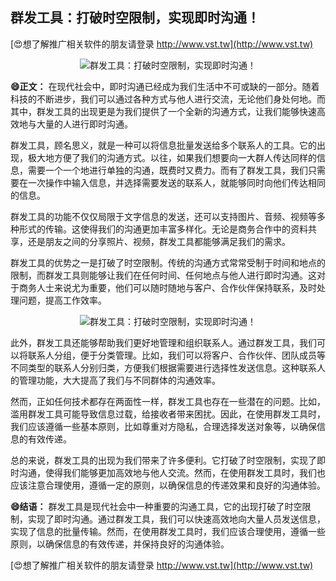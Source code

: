 ## **群发工具：打破时空限制，实现即时沟通！**

[😍想了解推广相关软件的朋友请登录 http://www.vst.tw](http://www.vst.tw)

 <center><img src="https://vst.tw/MP4/tuiguang/png/4.png" alt="群发工具：打破时空限制，实现即时沟通！"></center>

**😄正文：**
在现代社会中，即时沟通已经成为我们生活中不可或缺的一部分。随着科技的不断进步，我们可以通过各种方式与他人进行交流，无论他们身处何地。而其中，群发工具的出现更是为我们提供了一个全新的沟通方式，让我们能够快速高效地与大量的人进行即时沟通。

群发工具，顾名思义，就是一种可以将信息批量发送给多个联系人的工具。它的出现，极大地方便了我们的沟通方式。以往，如果我们想要向一大群人传达同样的信息，需要一个一个地进行单独的沟通，既费时又费力。而有了群发工具，我们只需要在一次操作中输入信息，并选择需要发送的联系人，就能够同时向他们传达相同的信息。

群发工具的功能不仅仅局限于文字信息的发送，还可以支持图片、音频、视频等多种形式的传输。这使得我们的沟通更加丰富多样化。无论是商务合作中的资料共享，还是朋友之间的分享照片、视频，群发工具都能够满足我们的需求。

群发工具的优势之一是打破了时空限制。传统的沟通方式常常受制于时间和地点的限制，而群发工具则能够让我们在任何时间、任何地点与他人进行即时沟通。这对于商务人士来说尤为重要，他们可以随时随地与客户、合作伙伴保持联系，及时处理问题，提高工作效率。

 <center><img src="https://vst.tw/MP4/tuiguang/png/0.png" alt="群发工具：打破时空限制，实现即时沟通！"></center>

此外，群发工具还能够帮助我们更好地管理和组织联系人。通过群发工具，我们可以将联系人分组，便于分类管理。比如，我们可以将客户、合作伙伴、团队成员等不同类型的联系人分别归类，方便我们根据需要进行选择性发送信息。这种联系人的管理功能，大大提高了我们与不同群体的沟通效率。

然而，正如任何技术都存在两面性一样，群发工具也存在一些潜在的问题。比如，滥用群发工具可能导致信息过载，给接收者带来困扰。因此，在使用群发工具时，我们应该遵循一些基本原则，比如尊重对方隐私，合理选择发送对象等，以确保信息的有效传递。

总的来说，群发工具的出现为我们带来了许多便利。它打破了时空限制，实现了即时沟通，使得我们能够更加高效地与他人交流。然而，在使用群发工具时，我们也应该注意合理使用，遵循一定的原则，以确保信息的传递效果和良好的沟通体验。

**😄结语：**
群发工具是现代社会中一种重要的沟通工具，它的出现打破了时空限制，实现了即时沟通。通过群发工具，我们可以快速高效地向大量人员发送信息，实现了信息的批量传输。然而，在使用群发工具时，我们应该合理使用，遵循一些原则，以确保信息的有效传递，并保持良好的沟通体验。

[😍想了解推广相关软件的朋友请登录 http://www.vst.tw](http://www.vst.tw)



